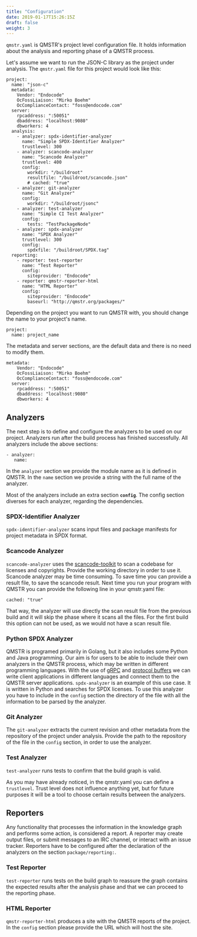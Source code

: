 ```yaml
---
title: "Configuration"
date: 2019-01-17T15:26:15Z
draft: false
weight: 3
---
```


`qmstr.yaml` is QMSTR's project level configuration file. It holds
information about the analysis and reporting phase of a QMSTR process.

Let's assume we want to run the JSON-C library as the project under analysis.
The `qmstr.yaml` file for this project would look like this:

``` 
project:
  name: "json-c"
  metadata:
    Vendor: "Endocode"
    OcFossLiaison: "Mirko Boehm"
    OcComplianceContact: "foss@endocode.com"
  server:
    rpcaddress: ":50051"
    dbaddress: "localhost:9080"
    dbworkers: 4
  analysis:
    - analyzer: spdx-identifier-analyzer
      name: "Simple SPDX-Identifier Analyzer"
      trustlevel: 300
    - analyzer: scancode-analyzer
      name: "Scancode Analyzer"
      trustlevel: 400
      config:
        workdir: "/buildroot"
        resultfile: "/buildroot/scancode.json"
        # cached: "true"
    - analyzer: git-analyzer
      name: "Git Analyzer"
      config:
        workdir: "/buildroot/jsonc"
    - analyzer: test-analyzer
      name: "Simple CI Test Analyzer"
      config:
        tests: "TestPackageNode"
    - analyzer: spdx-analyzer
      name: "SPDX Analyzer"
      trustlevel: 300
      config:
        spdxfile: "/buildroot/SPDX.tag"
  reporting:
    - reporter: test-reporter
      name: "Test Reporter"
      config:
        siteprovider: "Endocode"
    - reporter: qmstr-reporter-html
      name: "HTML Reporter"
      config:
        siteprovider: "Endocode"
        baseurl: "http://qmstr.org/packages/"

```

Depending on the project you want to run QMSTR with, you should change the name to your project's name.

``` 
project:
  name: project_name
```

The metadata and server sections, are the default data and there is no need to modify them.

```
metadata:
    Vendor: "Endocode"
    OcFossLiaison: "Mirko Boehm"
    OcComplianceContact: "foss@endocode.com"
  server:
    rpcaddress: ":50051"
    dbaddress: "localhost:9080"
    dbworkers: 4
```

## Analyzers

The next step is to define and configure the analyzers to be used on our project.
Analyzers run after the build process has finished successfully.
All analyzers include the above sections:

``` 
- analyzer:
   name:
```

In the `analyzer` section we provide the module name as it is defined in QMSTR.
In the `name` section we provide a string with the full name of the analyzer.

Most of the analyzers include an extra section **`config`**. 
The config section diverses for each analyzer, regarding the dependencies.

### SPDX-Identifier Analyzer

`spdx-identifier-analyzer` scans input files and package manifests for project metadata 
in SPDX format.

### Scancode Analyzer

`scancode-analyzer` uses the [scancode-toolkit](https://github.com/nexB/scancode-toolkit) to
scan a codebase for licenses and copyrights. 
Provide the working directory in order to use it.
Scancode analyzer may be time consuming. To save time you can provide a result file, 
to save the scancode result. Next time you run
your program with QMSTR you can provide the following line in your qmstr.yaml file:
```
cached: "true"
```

That way, the analyzer will use directly the scan result file from the previous build and 
it will skip the phase where it scans all the files. For the first build this option can not 
be used, as we would not have a scan result file. 

### Python SPDX Analyzer

QMSTR is programed primarily in Golang, but it also includes some Python and Java programming. 
Our aim is for users to be able to include their own analyzers in the QMSTR process, which may 
be written in different programming languages. With the use of [gRPC](https://grpc.io) 
and [protocol buffers](https://developers.google.com/protocol-buffers/docs/overview) 
we can write client applications in different languages and connect them to the QMSTR server 
applications. 
`spdx-analyzer` is an example of this use case. It is written in Python and searches for 
SPDX licenses. 
To use this analyzer you have to include in the `config` section the directory 
of the file with all the information to be parsed by the analyzer. 


### Git Analyzer

The `git-analyzer` extracts the current revision and other metadata from the repository 
of the project under analysis.
Provide the path to the repository of the file in the `config` section, 
in order to use the analyzer. 

### Test Analyzer

`test-analyzer` runs tests to confirm that the build graph is valid. 


As you may have already noticed, in the qmstr.yaml you can define a `trustlevel`. 
Trust level does not influence anything yet, but for future purposes it will be a tool
to choose certain results between the analyzers.


## Reporters

Any functionality that processes the information in the knowledge graph and performs 
some action, is considered a report. A reporter may create output files, 
or submit messages to an IRC channel, or interact with an issue tracker.
Reporters have to be configured after the declaration of the analyzers on the section
`package/reporting:`.

### Test Reporter 

`test-reporter` runs tests on the build graph to reassure the graph contains the expected results 
after the analysis phase and that we can proceed to the reporting phase. 

### HTML Reporter 

`qmstr-reporter-html` produces a site with the QMSTR reports of the project.
In the `config` section please provide the URL which will host the site.
